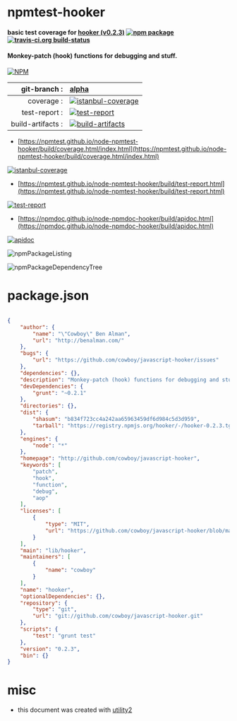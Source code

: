 # npmtest-hooker

#### basic test coverage for  [hooker (v0.2.3)](http://github.com/cowboy/javascript-hooker)  [![npm package](https://img.shields.io/npm/v/npmtest-hooker.svg?style=flat-square)](https://www.npmjs.org/package/npmtest-hooker) [![travis-ci.org build-status](https://api.travis-ci.org/npmtest/node-npmtest-hooker.svg)](https://travis-ci.org/npmtest/node-npmtest-hooker)

#### Monkey-patch (hook) functions for debugging and stuff.

[![NPM](https://nodei.co/npm/hooker.png?downloads=true&downloadRank=true&stars=true)](https://www.npmjs.com/package/hooker)

| git-branch : | [alpha](https://github.com/npmtest/node-npmtest-hooker/tree/alpha)|
|--:|:--|
| coverage : | [![istanbul-coverage](https://npmtest.github.io/node-npmtest-hooker/build/coverage.badge.svg)](https://npmtest.github.io/node-npmtest-hooker/build/coverage.html/index.html)|
| test-report : | [![test-report](https://npmtest.github.io/node-npmtest-hooker/build/test-report.badge.svg)](https://npmtest.github.io/node-npmtest-hooker/build/test-report.html)|
| build-artifacts : | [![build-artifacts](https://npmtest.github.io/node-npmtest-hooker/glyphicons_144_folder_open.png)](https://github.com/npmtest/node-npmtest-hooker/tree/gh-pages/build)|

- [https://npmtest.github.io/node-npmtest-hooker/build/coverage.html/index.html](https://npmtest.github.io/node-npmtest-hooker/build/coverage.html/index.html)

[![istanbul-coverage](https://npmtest.github.io/node-npmtest-hooker/build/screenCapture.buildCi.browser.%252Ftmp%252Fbuild%252Fcoverage.lib.html.png)](https://npmtest.github.io/node-npmtest-hooker/build/coverage.html/index.html)

- [https://npmtest.github.io/node-npmtest-hooker/build/test-report.html](https://npmtest.github.io/node-npmtest-hooker/build/test-report.html)

[![test-report](https://npmtest.github.io/node-npmtest-hooker/build/screenCapture.buildCi.browser.%252Ftmp%252Fbuild%252Ftest-report.html.png)](https://npmtest.github.io/node-npmtest-hooker/build/test-report.html)

- [https://npmdoc.github.io/node-npmdoc-hooker/build/apidoc.html](https://npmdoc.github.io/node-npmdoc-hooker/build/apidoc.html)

[![apidoc](https://npmdoc.github.io/node-npmdoc-hooker/build/screenCapture.buildCi.browser.%252Ftmp%252Fbuild%252Fapidoc.html.png)](https://npmdoc.github.io/node-npmdoc-hooker/build/apidoc.html)

![npmPackageListing](https://npmtest.github.io/node-npmtest-hooker/build/screenCapture.npmPackageListing.svg)

![npmPackageDependencyTree](https://npmtest.github.io/node-npmtest-hooker/build/screenCapture.npmPackageDependencyTree.svg)



# package.json

```json

{
    "author": {
        "name": "\"Cowboy\" Ben Alman",
        "url": "http://benalman.com/"
    },
    "bugs": {
        "url": "https://github.com/cowboy/javascript-hooker/issues"
    },
    "dependencies": {},
    "description": "Monkey-patch (hook) functions for debugging and stuff.",
    "devDependencies": {
        "grunt": "~0.2.1"
    },
    "directories": {},
    "dist": {
        "shasum": "b834f723cc4a242aa65963459df6d984c5d3d959",
        "tarball": "https://registry.npmjs.org/hooker/-/hooker-0.2.3.tgz"
    },
    "engines": {
        "node": "*"
    },
    "homepage": "http://github.com/cowboy/javascript-hooker",
    "keywords": [
        "patch",
        "hook",
        "function",
        "debug",
        "aop"
    ],
    "licenses": [
        {
            "type": "MIT",
            "url": "https://github.com/cowboy/javascript-hooker/blob/master/LICENSE-MIT"
        }
    ],
    "main": "lib/hooker",
    "maintainers": [
        {
            "name": "cowboy"
        }
    ],
    "name": "hooker",
    "optionalDependencies": {},
    "repository": {
        "type": "git",
        "url": "git://github.com/cowboy/javascript-hooker.git"
    },
    "scripts": {
        "test": "grunt test"
    },
    "version": "0.2.3",
    "bin": {}
}
```



# misc
- this document was created with [utility2](https://github.com/kaizhu256/node-utility2)
